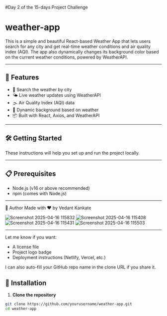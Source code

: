 #Day 2 of the 15-days Project Challenge

# weather-app

This is a simple and beautiful React-based Weather App that lets users search for any city and get real-time weather conditions and air quality index (AQI). The app also dynamically changes its background color based on the current weather conditions, powered by WeatherAPI.  

---

## 🚀 Features

- 🌆 Search the weather by city
- 🌤️ Live weather updates using WeatherAPI
- 🌫️ Air Quality Index (AQI) data
- 🎨 Dynamic background based on weather
- 📦 Built with React, Axios, and WeatherAPI

---

## 🛠️ Getting Started

These instructions will help you set up and run the project locally.

---

## 📋 Prerequisites

- Node.js (v16 or above recommended)
- npm (comes with Node.js)

---



🙌 Author
Made with ❤️ by Vedant Kankate

![Screenshot 2025-04-16 115832](https://github.com/user-attachments/assets/4873aae7-8fa6-4c6d-9899-0399b00eb081)
![Screenshot 2025-04-16 115408](https://github.com/user-attachments/assets/31133905-ff62-4c59-8be5-13c0d0053fc0)
![Screenshot 2025-04-16 115431](https://github.com/user-attachments/assets/1ffbc83f-23a5-41d1-a900-247d4f327663)
![Screenshot 2025-04-16 115503](https://github.com/user-attachments/assets/99f80f4d-1d2c-4b49-973e-2d8b1bc87391)


---

Let me know if you want:
- A license file
- Project logo badge
- Deployment instructions (Netlify, Vercel, etc.)

I can also auto-fill your GitHub repo name in the clone URL if you share it.


## 📁 Installation

1. **Clone the repository**

```bash
git clone https://github.com/yourusername/weather-app.git
cd weather-app
